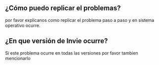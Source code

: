## ¿Cómo puedo replicar el problemas?
por favor explicanos como replicar el problema paso a paso y en sistema operativo ocurre.
## ¿En que versión de Invie ocurre?
Si este problema ocurre en todas las versiones por favor tambien mencionarlo

